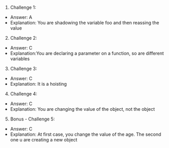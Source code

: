 1. Challenge 1:
  - Answer:  A
  - Explanation: You are shadowing the variable foo and then reassing the value


2. Challenge 2:
  - Answer: C 
  - Explanation:You are declaring a parameter on a function, so are different variables


3. Challenge 3:
  - Answer: C
  - Explanation: It is a hoisting


4. Challenge 4:
  - Answer: C
  - Explanation: You are changing the value of the object, not the object


5. Bonus - Challenge 5:
  - Answer: C
  - Explanation: At first case, you change the value of the age. The second one u are creating a new object
